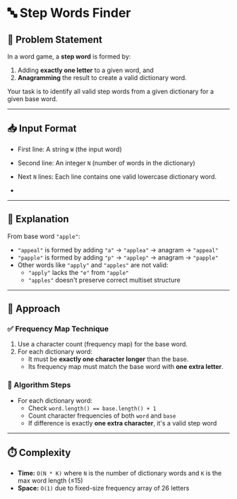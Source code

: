 # 🔤 Step Words Finder

## 🧩 Problem Statement

In a word game, a **step word** is formed by:
1. Adding **exactly one letter** to a given word, and
2. **Anagramming** the result to create a valid dictionary word.

Your task is to identify all valid step words from a given dictionary for a given base word.

---

## 📥 Input Format

- First line: A string `W` (the input word)
- Second line: An integer `N` (number of words in the dictionary)
- Next `N` lines: Each line contains one valid lowercase dictionary word.

- 
---

## 🧠 Explanation

From base word `"apple"`:
- `"appeal"` is formed by adding `"a"` → `"applea"` → anagram → `"appeal"`
- `"papple"` is formed by adding `"p"` → `"applep"` → anagram → `"papple"`
- Other words like `"apply"` and `"apples"` are not valid:
  - `"apply"` lacks the `"e"` from `"apple"`
  - `"apples"` doesn't preserve correct multiset structure

---

## 🚀 Approach

### ✅ Frequency Map Technique

1. Use a character count (frequency map) for the base word.
2. For each dictionary word:
   - It must be **exactly one character longer** than the base.
   - Its frequency map must match the base word with **one extra letter**.

### 🔁 Algorithm Steps

- For each dictionary word:
  - Check `word.length() == base.length() + 1`
  - Count character frequencies of both `word` and `base`
  - If difference is exactly **one extra character**, it's a valid step word

---

## ⏱️ Complexity

- **Time:** `O(N * K)` where `N` is the number of dictionary words and `K` is the max word length (≤15)
- **Space:** `O(1)` due to fixed-size frequency array of 26 letters

